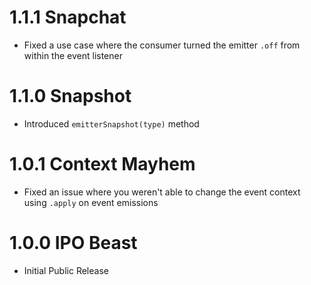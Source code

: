 # 1.1.1 Snapchat

- Fixed a use case where the consumer turned the emitter `.off` from within the event listener

# 1.1.0 Snapshot

- Introduced `emitterSnapshot(type)` method

# 1.0.1 Context Mayhem

- Fixed an issue where you weren't able to change the event context using `.apply` on event emissions

# 1.0.0 IPO Beast

- Initial Public Release
